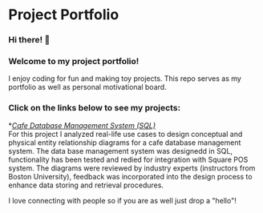 # Project Portfolio
### Hi there! 👋
### Welcome to my project portfolio!
I enjoy coding for fun and making toy projects. This repo serves as my portfolio as well as personal motivational board. 

### Click on the links below to see my projects:
*_[Cafe Database Management System (SQL)](https://github.com/Yim-Koi/Database-_-Management-System)_ <br>
   For this project I analyzed real-life use cases to design conceptual and physical entity relationship diagrams for a cafe database management system.
   The data base management system was designedd in SQL, functionality has been tested and redied for integration with Square POS system.
   The diagrams were reviewed by industry experts (instructors from Boston University), feedback was incorporated into the design process to enhance data storing and retrieval procedures.


  
I love connecting with people so if you are as well just drop a "hello"!
